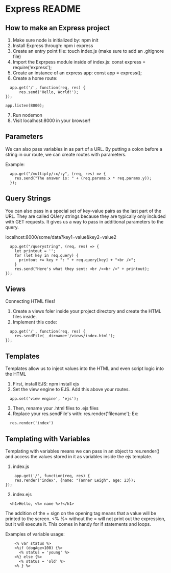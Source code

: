 # Express README

## How to make an Express project
1. Make sure node is initialized by: npm init
2. Install Express through: npm i express
3. Create an entry point file: touch index.js (make sure to add an .gitignore file)
4. Import the Exprpess module inside of index.js: const express = require('express');
5. Create an instance of an express app: const app = express();
6. Create a home route: 
```
  app.get('/', function(req, res) {
      res.send('Hello, World!');
});

app.listen(8000);
```
7. Run nodemon
8. Visit localhost:8000 in your browser!

## Parameters
We can also pass variables in as part of a URL. By putting a colon before a string in our route, we can create routes with parameters.

Example:
```
  app.get("/multiply/:x/:y", (req, res) => {
    res.send("The answer is: " + (req.params.x * req.params.y));
  });
```

## Query Strings
You can also pass in a special set of key-value pairs as the last part of the URL. They are called QUery strings because 
they are typically only included with GET requests. It gives us a way to pass in additional parameters to the query.

localhost:8000/some/data?key1=value&key2=value2

```
  app.get("/querystring", (req, res) => {
    let printout = '';
    for (let key in req.query) {
      printout += key + ": " + req.query[key] + "<br />";
    }
    res.send("Here's what they sent: <br /><br />" + printout);
});
```

## Views
Connecting HTML files!

1. Create a views foler inside your project directory and create the HTML files inside.
2. Implement this code:
```
  app.get('/', function(req, res) {
    res.sendFile(__dirname+'/views/index.html');
});
```

## Templates
Templates allow us to inject values into the HTML and even script logic into the HTML

1. First, install EJS: npm install ejs
2. Set the view engine to EJS. Add this above your routes.
```
  app.set('view engine', 'ejs');
```
3. Then, rename your .html files to .ejs files
4. Replace your res.sendFile's with: res.render('filename');
Ex: 
```
  res.render('index')
```

## Templating with Variables
Templating with variables means we can pass in an object to res.render() and access the values stored in it as variables inside the ejs template.

1. index.js
```
    app.get('/', function(req, res) {
    res.render('index', {name: "Tanner Leigh", age: 23});
});
```
2. index.ejs
```
  <h1>Hello, <%= name %>!</h1>
```
The addition of the = sign on the opening tag means that a value will be printed to the screen.
<% %> without the = will not print out the expression, but it will execute it. This comes in handy for if statements and loops.

Examples of variable usage:
```
    <% var status %>
    <%if (dogAge<100) {%>
      <% status = 'young' %>
    <%} else {%>
      <% status = 'old' %>
    <% } %>
```

